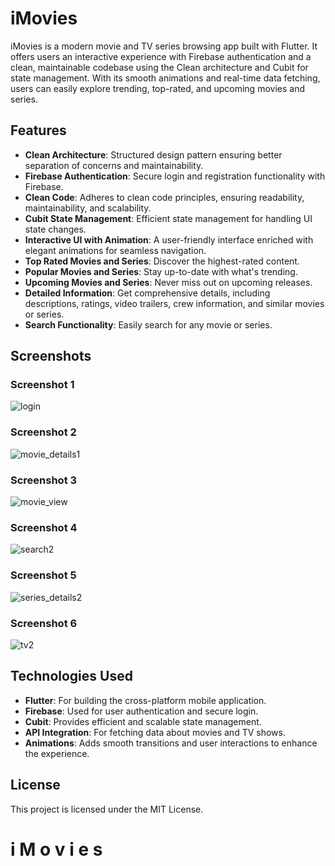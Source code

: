 # iMovies

iMovies is a modern movie and TV series browsing app built with Flutter. It offers users an interactive experience with Firebase authentication and a clean, maintainable codebase using the Clean  architecture and Cubit for state management. With its smooth animations and real-time data fetching, users can easily explore trending, top-rated, and upcoming movies and series.


## Features

- **Clean Architecture**: Structured design pattern ensuring better separation of concerns and maintainability.
- **Firebase Authentication**: Secure login and registration functionality with Firebase.
- **Clean Code**: Adheres to clean code principles, ensuring readability, maintainability, and scalability.
- **Cubit State Management**: Efficient state management for handling UI state changes.
- **Interactive UI with Animation**: A user-friendly interface enriched with elegant animations for seamless navigation.
- **Top Rated Movies and Series**: Discover the highest-rated content.
- **Popular Movies and Series**: Stay up-to-date with what's trending.
- **Upcoming Movies and Series**: Never miss out on upcoming releases.
- **Detailed Information**: Get comprehensive details, including descriptions, ratings, video trailers, crew information, and similar movies or series.
- **Search Functionality**: Easily search for any movie or series.

## Screenshots

### Screenshot 1
 
![login](https://github.com/user-attachments/assets/09cba2f8-6090-41a5-936c-e91ebe0d5bd1)

### Screenshot 2
![movie_details1](https://github.com/user-attachments/assets/d3a4a158-4951-414a-a19d-1e08647ce9c7)

### Screenshot 3
![movie_view](https://github.com/user-attachments/assets/3995d681-47b4-4611-8aab-dea450dd49af)

### Screenshot 4
![search2](https://github.com/user-attachments/assets/7fa80fd1-dddc-4ab9-aecb-c067343dc8c5)

### Screenshot 5
![series_details2](https://github.com/user-attachments/assets/ec1114ee-d648-48c0-a4de-601bb21902b9)

### Screenshot 6
![tv2](https://github.com/user-attachments/assets/dad958a3-5dc9-4eda-b32b-ced770311ced)


## Technologies Used

- **Flutter**: For building the cross-platform mobile application.
- **Firebase**: Used for user authentication and secure login.
- **Cubit**: Provides efficient and scalable state management.
- **API Integration**: For fetching data about movies and TV shows.
- **Animations**: Adds smooth transitions and user interactions to enhance the experience.


## License

This project is licensed under the MIT License.



# i M o v i e s
